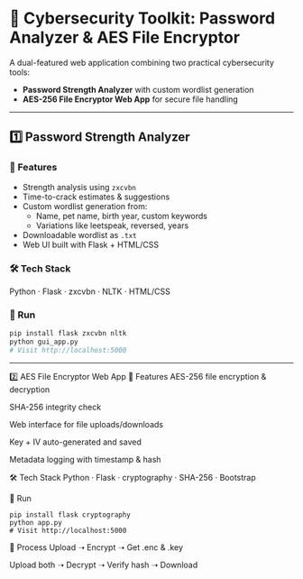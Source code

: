 # 🔐 Cybersecurity Toolkit: Password Analyzer & AES File Encryptor

A dual-featured web application combining two practical cybersecurity tools:
- **Password Strength Analyzer** with custom wordlist generation
- **AES-256 File Encryptor Web App** for secure file handling

---

## 1️⃣ Password Strength Analyzer

### 📌 Features
- Strength analysis using `zxcvbn`
- Time-to-crack estimates & suggestions
- Custom wordlist generation from:
  - Name, pet name, birth year, custom keywords
  - Variations like leetspeak, reversed, years
- Downloadable wordlist as `.txt`
- Web UI built with Flask + HTML/CSS

### 🛠️ Tech Stack
Python · Flask · zxcvbn · NLTK · HTML/CSS

### 🚀 Run
```bash
pip install flask zxcvbn nltk
python gui_app.py
# Visit http://localhost:5000
```
---

2️⃣ AES File Encryptor Web App
🔐 Features
AES-256 file encryption & decryption

SHA-256 integrity check

Web interface for file uploads/downloads

Key + IV auto-generated and saved

Metadata logging with timestamp & hash

🛠️ Tech Stack
Python · Flask · cryptography · SHA-256 · Bootstrap

🚀 Run
```
pip install flask cryptography
python app.py
# Visit http://localhost:5000
```
🧪 Process
Upload ➝ Encrypt ➝ Get .enc & .key

Upload both ➝ Decrypt ➝ Verify hash ➝ Download
